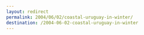```yaml
---
layout: redirect
permalink: 2004/06/02/coastal-uruguay-in-winter/
destination: /2004-06-02-coastal-uruguay-in-winter
---
```

